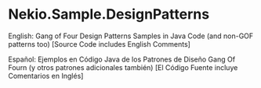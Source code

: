 # Nekio.Sample.DesignPatterns

English:
Gang of Four Design Patterns Samples in Java Code (and non-GOF patterns too)
[Source Code includes English Comments]

Español:
Ejemplos en Código Java de los Patrones de Diseño Gang Of Fourn (y otros patrones adicionales también)
[El Código Fuente incluye Comentarios en Inglés]
